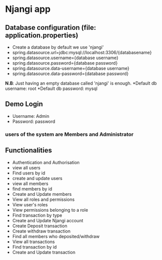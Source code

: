 # Njangi app

## Database configuration (file: application.properties)
* Create a database by default we use 'njangi'
* spring.datasource.url=jdbc:mysql://localhost:3306/{databasename}
* spring.datasource.username={database username}
* spring.datasource.password={database password}
* spring.datasource.data-username={database username}
* spring.datasource.data-password={database password}

**N.B**: Just having an empty database called 'njangi' is enough. 
*Default db username: root
*Default db password: mysql 

## Demo Login
* Username: Admin
* Password: password
### users of the system are Members and Administrator
## Functionalities
* Authentication and Authorisation
* view all users
* Find users by id
* create and update users
* view all members
* find members by id
* Create and Update members
* View all roles and permissions
* View user's roles
* View permissions belonging to a role
* Find transaction by type
* Create and Update Njangi account
* Create Deposit transaction
* Create withdraw transaction
* Find all members who deposited/withdraw
* View all transactions
* Find transaction by id
* Create and Update transaction

